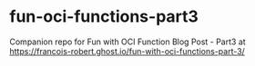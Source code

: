 # fun-oci-functions-part3
Companion repo for Fun with OCI Function Blog Post - Part3 at https://francois-robert.ghost.io/fun-with-oci-functions-part-3/
